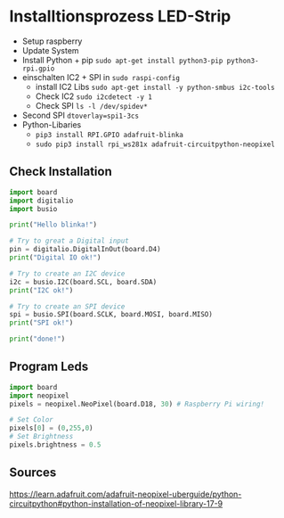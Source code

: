 # Installtionsprozess LED-Strip

* Setup raspberry
* Update System
* Install Python + pip `sudo apt-get install python3-pip python3-rpi.gpio`
* einschalten IC2 +  SPI in `sudo raspi-config`
  * install IC2 Libs `sudo apt-get install -y python-smbus i2c-tools`
  * Check IC2 `sudo i2cdetect -y 1`
  * Check SPI `ls -l /dev/spidev*`
* Second SPI `dtoverlay=spi1-3cs`
* Python-Libaries
  * `pip3 install RPI.GPIO adafruit-blinka`
  * `sudo pip3 install rpi_ws281x adafruit-circuitpython-neopixel`

## Check Installation

```python
import board
import digitalio
import busio

print("Hello blinka!")

# Try to great a Digital input
pin = digitalio.DigitalInOut(board.D4)
print("Digital IO ok!")

# Try to create an I2C device
i2c = busio.I2C(board.SCL, board.SDA)
print("I2C ok!")

# Try to create an SPI device
spi = busio.SPI(board.SCLK, board.MOSI, board.MISO)
print("SPI ok!")

print("done!")
```

## Program Leds

```python
import board
import neopixel
pixels = neopixel.NeoPixel(board.D18, 30) # Raspberry Pi wiring!

# Set Color
pixels[0] = (0,255,0)
# Set Brightness
pixels.brightness = 0.5
```

## Sources

<https://learn.adafruit.com/adafruit-neopixel-uberguide/python-circuitpython#python-installation-of-neopixel-library-17-9>
